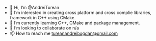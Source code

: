 - 👋 Hi, I’m @AndreiTurean
- 👀 I’m interested in creating cross platform and cross complie libraries, framework in C++ using CMake.
- 🌱 I’m currently learning C++, CMake and package management.
- 💞️ I’m looking to collaborate on n/a
- 📫 How to reach me tureanandreibogdan@gmail.com

<!---
AndreiTurean/AndreiTurean is a ✨ special ✨ repository because its `README.md` (this file) appears on your GitHub profile.
You can click the Preview link to take a look at your changes.
--->
